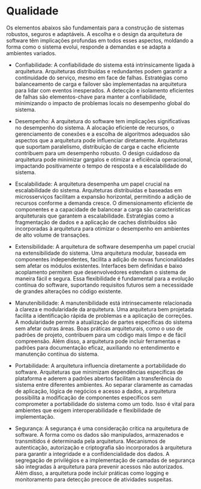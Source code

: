 # Qualidade

Os elementos abaixos são fundamentais para a construção de sistemas robustos, seguros e adaptáveis. A escolha e o design da arquitetura de software têm implicações profundas em todos esses aspectos, moldando a forma como o sistema evolui, responde a demandas e se adapta a ambientes variados.


- Confiabilidade:
    A confiabilidade do sistema está intrinsicamente ligada à arquitetura. Arquiteturas distribuídas e redundantes podem garantir a continuidade do serviço, mesmo em face de falhas. Estratégias como balanceamento de carga e failover são implementadas na arquitetura para lidar com eventos inesperados. A detecção e isolamento eficientes de falhas são elementos-chave para manter a confiabilidade, minimizando o impacto de problemas locais no desempenho global do sistema.


- Desempenho:
    A arquitetura do software tem implicações significativas no desempenho do sistema. A alocação eficiente de recursos, o gerenciamento de conexões e a escolha de algoritmos adequados são aspectos que a arquitetura pode influenciar diretamente. Arquiteturas que suportam paralelismo, distribuição de carga e cache eficiente contribuem para um desempenho robusto. O design cuidadoso da arquitetura pode minimizar gargalos e otimizar a eficiência operacional, impactando positivamente o tempo de resposta e a escalabilidade do sistema.


- Escalabilidade:
    A arquitetura desempenha um papel crucial na escalabilidade do sistema. Arquiteturas distribuídas e baseadas em microsserviços facilitam a expansão horizontal, permitindo a adição de recursos conforme a demanda cresce. O dimensionamento eficiente de componentes e a capacidade de balancear a carga são características arquiteturais que garantem a escalabilidade. Estratégias como a fragmentação de dados e a aplicação de caches distribuídos são incorporadas à arquitetura para otimizar o desempenho em ambientes de alto volume de transações.


- Extensibilidade:
    A arquitetura de software desempenha um papel crucial na extensibilidade do sistema. Uma arquitetura modular, baseada em componentes independentes, facilita a adição de novas funcionalidades sem afetar os módulos existentes. Interfaces bem definidas e baixo acoplamento permitem que desenvolvedores estendam o sistema de maneira fácil e segura. Essa flexibilidade é fundamental para a evolução contínua do software, suportando requisitos futuros sem a necessidade de grandes alterações no código existente.


- Manutenibilidade:
    A manutenibilidade está intrinsecamente relacionada à clareza e modularidade da arquitetura. Uma arquitetura bem projetada facilita a identificação rápida de problemas e a aplicação de correções. A modularidade permite a atualização de partes específicas do sistema sem afetar outras áreas. Boas práticas arquiteturais, como o uso de padrões de projeto, contribuem para um código mais limpo e de fácil compreensão. Além disso, a arquitetura pode incluir ferramentas e padrões para documentação eficaz, auxiliando no entendimento e manutenção contínua do sistema.


- Portabilidade:
    A arquitetura influencia diretamente a portabilidade do software. Arquiteturas que minimizam dependências específicas de plataforma e aderem a padrões abertos facilitam a transferência do sistema entre diferentes ambientes. Ao separar claramente as camadas de aplicação, lógica de negócios e acesso a dados, a arquitetura possibilita a modificação de componentes específicos sem comprometer a portabilidade do sistema como um todo. Isso é vital para ambientes que exigem interoperabilidade e flexibilidade de implementação.


- Segurança:
    A segurança é uma consideração crítica na arquitetura de software. A forma como os dados são manipulados, armazenados e transmitidos é determinada pela arquitetura. Mecanismos de autenticação, autorização e criptografia são incorporados à arquitetura para garantir a integridade e a confidencialidade dos dados. A segregação de privilégios e a implementação de camadas de segurança são integradas à arquitetura para prevenir acessos não autorizados. Além disso, a arquitetura pode incluir práticas como logging e monitoramento para detecção precoce de atividades suspeitas.


